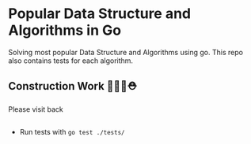 # Popular Data Structure and Algorithms in Go

Solving most popular Data Structure and Algorithms using go. This repo also contains tests for each algorithm.

## Construction Work 🚧👷‍♀️⛑️

Please visit back

##
- Run tests with `go test ./tests/`
